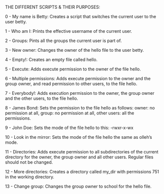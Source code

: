 THE DIFFERENT SCRIPTS & THEIR PURPOSES:

0 - My name is Betty: Creates a script that switches the current user to the user betty.

1 - Who am I: Prints the effective username of the current user.

2 - Groups: Pints all the groups the current user is part of.

3 - New owner: Changes the owner of the hello file to the user betty.

4 - Empty!: Creates an empty file called hello.

5 - Execute: Adds execute permission to the owner of the file hello.

6 - Multiple permissions: Adds execute permission to the owner and the group owner, and read permission to other users, to the file hello.

7 - Everybody!: Adds execution permission to the owner, the group owner and the other users, to the file hello.

8 - James Bond: Sets the permission to the file hello as follows:
owner: no permission at all, group: no permission at all, other users: all the permissions.

9 - John Doe: Sets the mode of the file hello to this: -rwxr-x-wx

10 - Look in the mirror: Sets the mode of the file hello the same as olleh’s mode.

11 - Directories: Adds execute permission to all subdirectories of the current directory for the owner, the group owner and all other users. Regular files should not be changed.

12 - More directories: Creates a directory called my_dir with permissions 751 in the working directory.

13 - Change group: Changes the group owner to school for the hello file.
